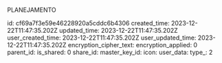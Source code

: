 PLANEJAMENTO

id: cf69a7f3e59e46228920a5cddc6b4306
created_time: 2023-12-22T11:47:35.202Z
updated_time: 2023-12-22T11:47:35.202Z
user_created_time: 2023-12-22T11:47:35.202Z
user_updated_time: 2023-12-22T11:47:35.202Z
encryption_cipher_text: 
encryption_applied: 0
parent_id: 
is_shared: 0
share_id: 
master_key_id: 
icon: 
user_data: 
type_: 2